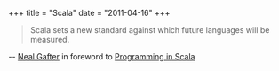 +++
title = "Scala"
date = "2011-04-16"
+++

> Scala sets a new standard against which future languages will be measured.

-- [Neal Gafter](http://www.gafter.com/~neal/) in foreword to [Programming in Scala](http://amzn.com/0981531644)

